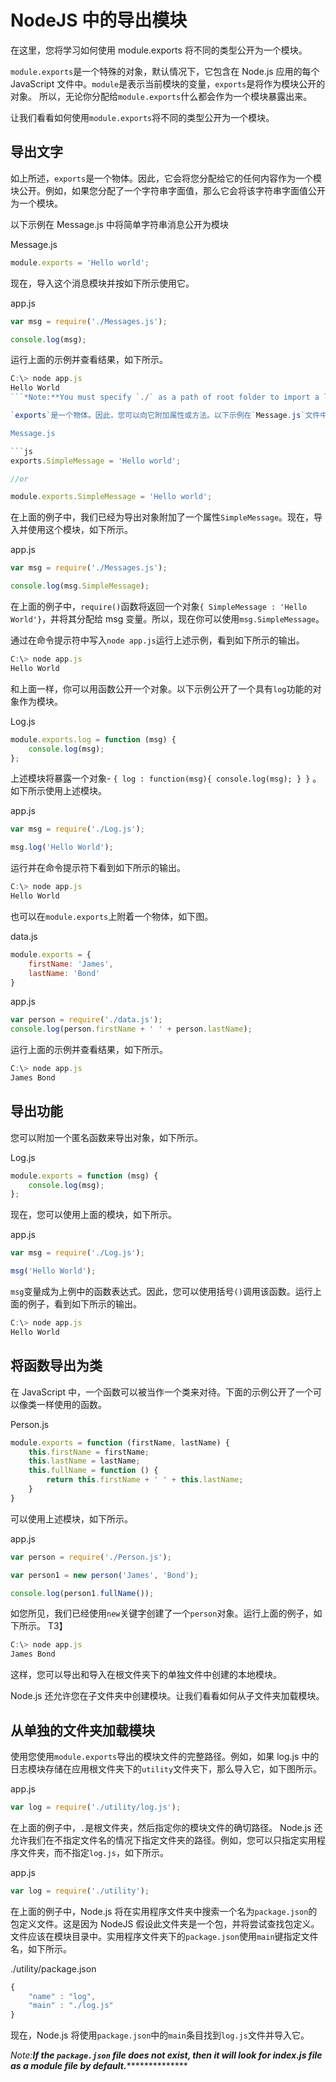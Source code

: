 # NodeJS 中的导出模块



在这里，您将学习如何使用 module.exports 将不同的类型公开为一个模块。

`module.exports`是一个特殊的对象，默认情况下，它包含在 Node.js 应用的每个 JavaScript 文件中。`module`是表示当前模块的变量，`exports`是将作为模块公开的对象。 所以，无论你分配给`module.exports`什么都会作为一个模块暴露出来。

让我们看看如何使用`module.exports`将不同的类型公开为一个模块。

## 导出文字

如上所述，`exports`是一个物体。因此，它会将您分配给它的任何内容作为一个模块公开。例如，如果您分配了一个字符串字面值，那么它会将该字符串字面值公开为一个模块。

以下示例在 Message.js 中将简单字符串消息公开为模块

Message.js 

```js
module.exports = 'Hello world'; 
```

现在，导入这个消息模块并按如下所示使用它。

app.js 

```js
var msg = require('./Messages.js');

console.log(msg); 
```

运行上面的示例并查看结果，如下所示。

```js
C:\> node app.js
Hello World
```*Note:**You must specify `./` as a path of root folder to import a local module. However, you do not need to specify the path to import Node.js core modules or NPM modules in the `require()` function.* *## 导出对象

`exports`是一个物体。因此，您可以向它附加属性或方法。以下示例在`Message.js`文件中公开了一个具有字符串属性的对象。

Message.js 

```js
exports.SimpleMessage = 'Hello world';

//or

module.exports.SimpleMessage = 'Hello world'; 
```

在上面的例子中，我们已经为导出对象附加了一个属性`SimpleMessage`。现在，导入并使用这个模块，如下所示。

app.js 

```js
var msg = require('./Messages.js');

console.log(msg.SimpleMessage); 
```

在上面的例子中，`require()`函数将返回一个对象`{ SimpleMessage : 'Hello World'}`，并将其分配给 msg 变量。所以，现在你可以使用`msg.SimpleMessage`。

通过在命令提示符中写入`node app.js`运行上述示例，看到如下所示的输出。

```js
C:\> node app.js
Hello World
```

和上面一样，你可以用函数公开一个对象。以下示例公开了一个具有`log`功能的对象作为模块。

Log.js 

```js
module.exports.log = function (msg) { 
    console.log(msg);
}; 
```

上述模块将暴露一个对象- `{ log : function(msg){ console.log(msg); } }` 。如下所示使用上述模块。

app.js 

```js
var msg = require('./Log.js');

msg.log('Hello World'); 
```

运行并在命令提示符下看到如下所示的输出。

```js
C:\> node app.js
Hello World
```

也可以在`module.exports`上附着一个物体，如下图。

data.js 

```js
module.exports = {
    firstName: 'James',
    lastName: 'Bond'
} 
```

app.js 

```js
var person = require('./data.js');
console.log(person.firstName + ' ' + person.lastName); 
```

运行上面的示例并查看结果，如下所示。

```js
C:\> node app.js
James Bond
```

## 导出功能

您可以附加一个匿名函数来导出对象，如下所示。

Log.js 

```js
module.exports = function (msg) { 
    console.log(msg);
}; 
```

现在，您可以使用上面的模块，如下所示。

app.js 

```js
var msg = require('./Log.js');

msg('Hello World'); 
```

`msg`变量成为上例中的函数表达式。因此，您可以使用括号`()`调用该函数。运行上面的例子，看到如下所示的输出。

```js
C:\> node app.js
Hello World
```

## 将函数导出为类

在 JavaScript 中，一个函数可以被当作一个类来对待。下面的示例公开了一个可以像类一样使用的函数。

Person.js 

```js
module.exports = function (firstName, lastName) {
    this.firstName = firstName;
    this.lastName = lastName;
    this.fullName = function () { 
        return this.firstName + ' ' + this.lastName;
    }
} 
```

可以使用上述模块，如下所示。

app.js 

```js
var person = require('./Person.js');

var person1 = new person('James', 'Bond');

console.log(person1.fullName()); 
```

如您所见，我们已经使用`new`关键字创建了一个`person`对象。运行上面的例子，如下所示。 T3】

```js
C:\> node app.js
James Bond
```

这样，您可以导出和导入在根文件夹下的单独文件中创建的本地模块。

Node.js 还允许您在子文件夹中创建模块。让我们看看如何从子文件夹加载模块。

## 从单独的文件夹加载模块

使用您使用`module.exports`导出的模块文件的完整路径。例如，如果 log.js 中的日志模块存储在应用根文件夹下的`utility`文件夹下，那么导入它，如下图所示。

app.js 

```js
var log = require('./utility/log.js'); 
```

在上面的例子中，`.`是根文件夹，然后指定你的模块文件的确切路径。 Node.js 还允许我们在不指定文件名的情况下指定文件夹的路径。例如，您可以只指定实用程序文件夹，而不指定`log.js`，如下所示。

app.js 

```js
var log = require('./utility'); 
```

在上面的例子中，Node.js 将在实用程序文件夹中搜索一个名为`package.json`的包定义文件。这是因为 NodeJS 假设此文件夹是一个包，并将尝试查找包定义。 文件应该在模块目录中。实用程序文件夹下的`package.json`使用`main`键指定文件名，如下所示。

./utility/package.json 

```js
{
    "name" : "log",
    "main" : "./log.js"
} 
```

现在，Node.js 将使用`package.json`中的`main`条目找到`log.js`文件并导入它。

*Note:**If the `package.json` file does not exist, then it will look for index.js file as a module file by default.*****************